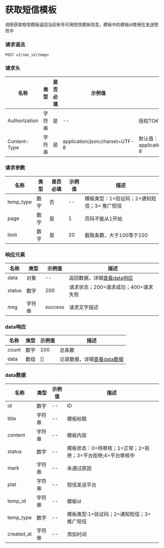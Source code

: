# 获取短信模板

调用获取短信模板返回当前账号可用短信模板信息，模板中的模板id使用在发送短信中

### 请求语法

```
POST v2/sms_v2/temps
```

### 请求头

| 名称 | 类型|是否必填 |示例值| 描述|
|---|---|---|---|---|
| Authorization | 字符串|是|--| 授权TOKEN |
| Content-Type | 字符串|是|application/json;charset=UTF-8| 默认值：application/json;charset=UTF-8 |

### 请求参数

| 名称 | 类型|是否必填 |示例值| 描述|
|---|---|---|---|---|
| temp_type | 数字|否|--| 模板类型：1=验证码；2=通知短信；3= 推广短信|
| page | 数字|是|1| 页码不能从1开始 |
| limit | 数字|是|20| 截取条数，大于100等于100 |

### 响应元素

| 名称 | 类型 |示例值| 描述|
|---|---|---|---| 
| data | 对象|--| 返回数据，详细[查看data响应](#data) |
| status | 数字|200| 请求状态；200=请求成功；400=请求失败 |
| msg | 字符串|success| 请求文字描述 |

### <a id='data'>data响应</a>

| 名称 | 类型 |示例值| 描述|
|---|---|---|---| 
| count | 数字|100| 总条数 |
| data | 数组|[]| 记录数据，详细[查看data数据](#data-list) |

### <a id='data-list'>data数据</a>

| 名称 | 类型 |示例值| 描述|
|---|---|---|---| 
| id | 数字|--| ID |
| title | 字符串|--| 模板标题 |
| content | 字符串|--| 模板内容 |
| status | 数字|--| 模板状态：0=待审核；1=正常；2=拒绝；3=平台拒绝;4=平台审核中	|
| mark | 字符串|--| 未通过原因 |
| plat | 字符串|--| 短信发送平台 |
| temp_id | 字符串|--| 模板id |
| temp_type | 数字|--| 模板类型:1=验证码；2=通知短信；3= 推广短信 |
| created_at | 字符串|--| 添加时间 |

